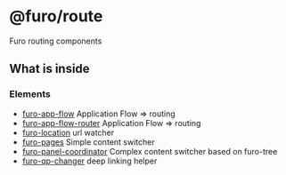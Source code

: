 # @furo/route

Furo routing components

## What is inside

### Elements

- [furo-app-flow](?t=FuroAppFlow)  Application Flow => routing
- [furo-app-flow-router](?t=FuroAppFlowRouter)  Application Flow => routing
- [furo-location](?t=FuroLocation) url watcher
- [furo-pages](?t=FuroPages) Simple content switcher
- [furo-panel-coordinator](?t=FuroPanelCoordinator) Complex content switcher based on furo-tree
- [furo-qp-changer](?t=FuroQpChanger) deep linking helper

